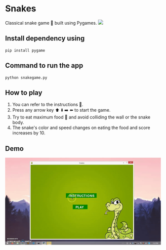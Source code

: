 # Snakes

Classical snake game :snake: built using Pygames. <img src="https://raw.githubusercontent.com/pygame/pygame/main/docs/pygame_logo.gif" height="30px" />
 
 ## Install dependency using
 
 ```
 pip install pygame
 ```
 
 ## Command to run the app
 
 ```
 python snakegame.py
```
## How to play

1. You can refer to the instructions :scroll:.
2. Press any arrow key :arrow_up: :arrow_down: :arrow_right: :arrow_left: to start the game.
3. Try to eat maximum food :apple: and avoid colliding the wall or the snake body.
5. The snake's color and speed changes on eating the food and score increases by 10.
 
## Demo

<img src="./demo/demo.gif" />
